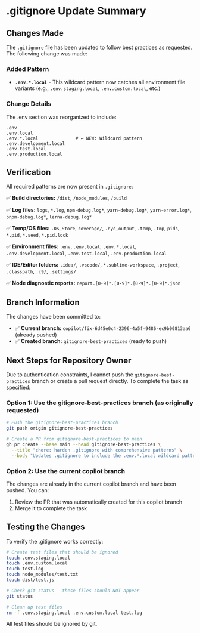 # .gitignore Update Summary

## Changes Made

The `.gitignore` file has been updated to follow best practices as requested. The following change was made:

### Added Pattern
- **`.env.*.local`** - This wildcard pattern now catches all environment file variants (e.g., `.env.staging.local`, `.env.custom.local`, etc.)

### Change Details
The .env section was reorganized to include:
```
.env
.env.local
.env.*.local              # ← NEW: Wildcard pattern
.env.development.local
.env.test.local
.env.production.local
```

## Verification

All required patterns are now present in `.gitignore`:

✅ **Build directories:** `/dist`, `/node_modules`, `/build`

✅ **Log files:** `logs`, `*.log`, `npm-debug.log*`, `yarn-debug.log*`, `yarn-error.log*`, `pnpm-debug.log*`, `lerna-debug.log*`

✅ **Temp/OS files:** `.DS_Store`, `coverage/`, `.nyc_output`, `.temp`, `.tmp`, `pids`, `*.pid`, `*.seed`, `*.pid.lock`

✅ **Environment files:** `.env`, `.env.local`, `.env.*.local`, `.env.development.local`, `.env.test.local`, `.env.production.local`

✅ **IDE/Editor folders:** `.idea/`, `.vscode/`, `*.sublime-workspace`, `.project`, `.classpath`, `.c9/`, `.settings/`

✅ **Node diagnostic reports:** `report.[0-9]*.[0-9]*.[0-9]*.[0-9]*.json`

## Branch Information

The changes have been committed to:
- ✅ **Current branch:** `copilot/fix-6d45e0c4-2396-4a5f-9486-ec9b00813aa6` (already pushed)
- ✅ **Created branch:** `gitignore-best-practices` (ready to push)

## Next Steps for Repository Owner

Due to authentication constraints, I cannot push the `gitignore-best-practices` branch or create a pull request directly. To complete the task as specified:

### Option 1: Use the gitignore-best-practices branch (as originally requested)

```bash
# Push the gitignore-best-practices branch
git push origin gitignore-best-practices

# Create a PR from gitignore-best-practices to main
gh pr create --base main --head gitignore-best-practices \
  --title "chore: harden .gitignore with comprehensive patterns" \
  --body "Updates .gitignore to include the .env.*.local wildcard pattern for better protection of environment files."
```

### Option 2: Use the current copilot branch

The changes are already in the current copilot branch and have been pushed. You can:
1. Review the PR that was automatically created for this copilot branch
2. Merge it to complete the task

## Testing the Changes

To verify the .gitignore works correctly:

```bash
# Create test files that should be ignored
touch .env.staging.local
touch .env.custom.local
touch test.log
touch node_modules/test.txt
touch dist/test.js

# Check git status - these files should NOT appear
git status

# Clean up test files
rm -f .env.staging.local .env.custom.local test.log
```

All test files should be ignored by git.
